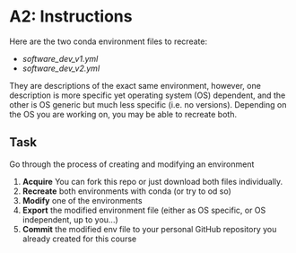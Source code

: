 # A2: Instructions

Here are the two conda environment files to recreate:

- *software_dev_v1.yml*
- *software_dev_v2.yml*

They are descriptions of the exact same environment, however, one description is more specific yet operating system (OS) dependent, and the other is OS generic but much less specific (i.e. no versions). Depending on the OS you are working on, you may be able to recreate both.

## Task

Go through the process of creating and modifying an environment

1) **Acquire** You can fork this repo or just download both files individually.
2) **Recreate** both environments with conda (or try to od so)
3) **Modify** one of the environments
4) **Export** the modified environment file (either as OS specific, or OS independent, up to you...)
5) **Commit** the modified env file to your personal GitHub repository you already created for this course
